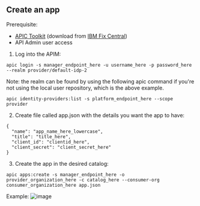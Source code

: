 ## Create an app

Prerequisite:  
- [APIC Toolkit](https://www.ibm.com/docs/en/api-connect/10.0.5.x_lts?topic=configuration-installing-toolkit) (download from [IBM Fix Central](https://www-945.ibm.com/support/fixcentral/)) 
- API Admin user access  
  
  
1. Log into the APIM:  
  ```  
  apic login -s manager_endpoint_here -u username_here -p password_here --realm provider/default-idp-2  
  ```  
Note: the realm can be found by using the following apic command if you're not using the local user repository, which is the above example.  
  ```  
  apic identity-providers:list -s platform_endpoint_here --scope provider  
  ```  


2. Create file called app.json with the details you want the app to have:  
```
{
  "name": "app_name_here_lowercase",
  "title": "title_here",
  "client_id": "clientid_here", 
  "client_secret": "client_secret_here"
}
```  

3. Create the app in the desired catalog:  
```
apic apps:create -s manager_endpoint_here -o provider_organization_here -c catalog_here --consumer-org consumer_organization_here app.json  
```  
Example:
![image](https://user-images.githubusercontent.com/66093865/184047882-2d07acad-3ca8-435e-8e16-f3cc8ac5914c.png)  
  

